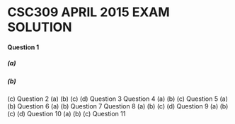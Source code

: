 # CSC309 APRIL 2015 EXAM SOLUTION
#### Question 1
##### (a)
##### (b)
(c)
Question 2
(a)
(b)
(c)
(d)
Question 3
Question 4
(a)
(b)
(c)
Question 5
(a)
(b)
Question 6
(a)
(b)
Question 7
Question 8
(a)
(b)
(c)
(d)
Question 9
(a)
(b)
(c)
(d)
Question 10
(a)
(b)
(c)
Question 11

